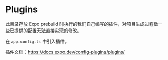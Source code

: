 # Plugins

此目录存放 Expo prebuild 时执行的我们自己编写的插件，对项目生成过程做一些已提供的配置无法直接实现的修改。

在 `app.config.ts` 中引入插件。

插件文档：https://docs.expo.dev/config-plugins/plugins/
